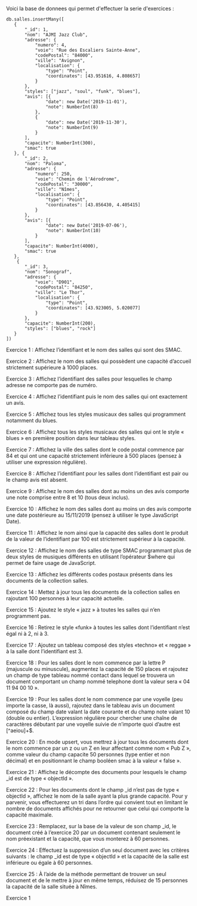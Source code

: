 Voici la base de donnees qui permet d'effectuer la serie d'exercices :

```
db.salles.insertMany([ 
   { 
       "_id": 1, 
       "nom": "AJMI Jazz Club", 
       "adresse": { 
           "numero": 4, 
           "voie": "Rue des Escaliers Sainte-Anne", 
           "codePostal": "84000", 
           "ville": "Avignon", 
           "localisation": { 
               "type": "Point", 
               "coordinates": [43.951616, 4.808657] 
           } 
       }, 
       "styles": ["jazz", "soul", "funk", "blues"], 
       "avis": [{ 
               "date": new Date('2019-11-01'), 
               "note": NumberInt(8) 
           }, 
           { 
               "date": new Date('2019-11-30'), 
               "note": NumberInt(9) 
           } 
       ], 
       "capacite": NumberInt(300), 
       "smac": true 
   }, { 
       "_id": 2, 
       "nom": "Paloma", 
       "adresse": { 
           "numero": 250, 
           "voie": "Chemin de l'Aérodrome", 
           "codePostal": "30000", 
           "ville": "Nîmes", 
           "localisation": { 
               "type": "Point", 
               "coordinates": [43.856430, 4.405415] 
           } 
       }, 
       "avis": [{ 
               "date": new Date('2019-07-06'), 
               "note": NumberInt(10) 
           } 
       ], 
       "capacite": NumberInt(4000), 
       "smac": true 
   }, 
    { 
       "_id": 3, 
       "nom": "Sonograf", 
       "adresse": { 
           "voie": "D901", 
           "codePostal": "84250", 
           "ville": "Le Thor", 
           "localisation": { 
               "type": "Point", 
               "coordinates": [43.923005, 5.020077] 
           } 
       }, 
       "capacite": NumberInt(200), 
       "styles": ["blues", "rock"] 
   } 
]) 
```

Exercice 1 :
Affichez l’identifiant et le nom des salles qui sont des SMAC.

Exercice 2 :
Affichez le nom des salles qui possèdent une capacité d’accueil strictement supérieure à 1000 places.

Exercice 3 :
Affichez l’identifiant des salles pour lesquelles le champ adresse ne comporte pas de numéro.

Exercice 4 :
Affichez l’identifiant puis le nom des salles qui ont exactement un avis.

Exercice 5 :
Affichez tous les styles musicaux des salles qui programment notamment du blues.

Exercice 6 :
Affichez tous les styles musicaux des salles qui ont le style « blues » en première position dans leur tableau styles.

Exercice 7 :
Affichez la ville des salles dont le code postal commence par 84 et qui ont une capacité strictement inférieure à 500 places (pensez à utiliser une expression régulière).

Exercice 8 :
Affichez l’identifiant pour les salles dont l’identifiant est pair ou le champ avis est absent.

Exercice 9 :
Affichez le nom des salles dont au moins un des avis comporte une note comprise entre 8 et 10 (tous deux inclus).

Exercice 10 :
Affichez le nom des salles dont au moins un des avis comporte une date postérieure au 15/11/2019 (pensez à utiliser le type JavaScript Date).

Exercice 11 :
Affichez le nom ainsi que la capacité des salles dont le produit de la valeur de l’identifiant par 100 est strictement supérieur à la capacité.

Exercice 12 :
Affichez le nom des salles de type SMAC programmant plus de deux styles de musiques différents en utilisant l’opérateur $where qui permet de faire usage de JavaScript.

Exercice 13 :
Affichez les différents codes postaux présents dans les documents de la collection salles.

Exercice 14 :
Mettez à jour tous les documents de la collection salles en rajoutant 100 personnes à leur capacité actuelle.

Exercice 15 :
Ajoutez le style « jazz » à toutes les salles qui n’en programment pas.

Exercice 16 :
Retirez le style «funk» à toutes les salles dont l’identifiant n’est égal ni à 2, ni à 3.

Exercice 17 :
Ajoutez un tableau composé des styles «techno» et « reggae » à la salle dont l’identifiant est 3.

Exercice 18 :
Pour les salles dont le nom commence par la lettre P (majuscule ou minuscule), augmentez la capacité de 150 places et rajoutez un champ de type tableau nommé contact dans lequel se trouvera un document comportant un champ nommé telephone dont la valeur sera « 04 11 94 00 10 ».

Exercice 19 :
Pour les salles dont le nom commence par une voyelle (peu importe la casse, là aussi), rajoutez dans le tableau avis un document composé du champ date valant la date courante et du champ note valant 10 (double ou entier). L’expression régulière pour chercher une chaîne de caractères débutant par une voyelle suivie de n’importe quoi d’autre est [^aeiou]+$.

Exercice 20 :
En mode upsert, vous mettrez à jour tous les documents dont le nom commence par un z ou un Z en leur affectant comme nom « Pub Z », comme valeur du champ capacite 50 personnes (type entier et non décimal) et en positionnant le champ booléen smac à la valeur « false ».

Exercice 21 :
Affichez le décompte des documents pour lesquels le champ _id est de type « objectId ».

Exercice 22 :
Pour les documents dont le champ _id n’est pas de type « objectId », affichez le nom de la salle ayant la plus grande capacité. Pour y parvenir, vous effectuerez un tri dans l’ordre qui convient tout en limitant le nombre de documents affichés pour ne retourner que celui qui comporte la capacité maximale.

Exercice 23 :
Remplacez, sur la base de la valeur de son champ _id, le document créé à l’exercice 20 par un document contenant seulement le nom préexistant et la capacité, que vous monterez à 60 personnes.

Exercice 24 :
Effectuez la suppression d’un seul document avec les critères suivants : le champ _id est de type « objectId » et la capacité de la salle est inférieure ou égale à 60 personnes.

Exercice 25 :
À l’aide de la méthode permettant de trouver un seul document et de le mettre à jour en même temps, réduisez de 15 personnes la capacité de la salle située à Nîmes.

Exercice 1 